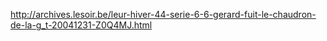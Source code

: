 
http://archives.lesoir.be/leur-hiver-44-serie-6-6-gerard-fuit-le-chaudron-de-la-g_t-20041231-Z0Q4MJ.html

